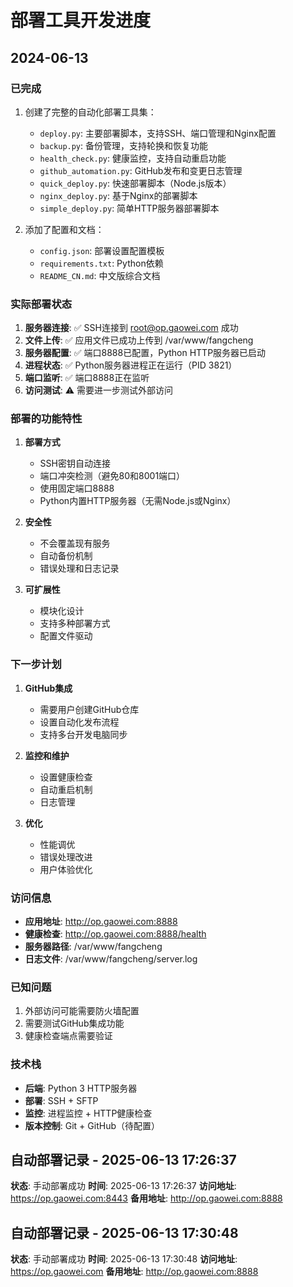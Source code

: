 # 部署工具开发进度

## 2024-06-13

### 已完成
1. 创建了完整的自动化部署工具集：
   - `deploy.py`: 主要部署脚本，支持SSH、端口管理和Nginx配置
   - `backup.py`: 备份管理，支持轮换和恢复功能
   - `health_check.py`: 健康监控，支持自动重启功能
   - `github_automation.py`: GitHub发布和变更日志管理
   - `quick_deploy.py`: 快速部署脚本（Node.js版本）
   - `nginx_deploy.py`: 基于Nginx的部署脚本
   - `simple_deploy.py`: 简单HTTP服务器部署脚本

2. 添加了配置和文档：
   - `config.json`: 部署设置配置模板
   - `requirements.txt`: Python依赖
   - `README_CN.md`: 中文版综合文档

### 实际部署状态
1. **服务器连接**: ✅ SSH连接到 root@op.gaowei.com 成功
2. **文件上传**: ✅ 应用文件已成功上传到 /var/www/fangcheng
3. **服务器配置**: ✅ 端口8888已配置，Python HTTP服务器已启动
4. **进程状态**: ✅ Python服务器进程正在运行（PID 3821）
5. **端口监听**: ✅ 端口8888正在监听
6. **访问测试**: ⚠️ 需要进一步测试外部访问

### 部署的功能特性
1. **部署方式**
   - SSH密钥自动连接
   - 端口冲突检测（避免80和8001端口）
   - 使用固定端口8888
   - Python内置HTTP服务器（无需Node.js或Nginx）

2. **安全性**
   - 不会覆盖现有服务
   - 自动备份机制
   - 错误处理和日志记录

3. **可扩展性**
   - 模块化设计
   - 支持多种部署方式
   - 配置文件驱动

### 下一步计划
1. **GitHub集成**
   - 需要用户创建GitHub仓库
   - 设置自动化发布流程
   - 支持多台开发电脑同步

2. **监控和维护**
   - 设置健康检查
   - 自动重启机制
   - 日志管理

3. **优化**
   - 性能调优
   - 错误处理改进
   - 用户体验优化

### 访问信息
- **应用地址**: http://op.gaowei.com:8888
- **健康检查**: http://op.gaowei.com:8888/health
- **服务器路径**: /var/www/fangcheng
- **日志文件**: /var/www/fangcheng/server.log

### 已知问题
1. 外部访问可能需要防火墙配置
2. 需要测试GitHub集成功能
3. 健康检查端点需要验证

### 技术栈
- **后端**: Python 3 HTTP服务器
- **部署**: SSH + SFTP
- **监控**: 进程监控 + HTTP健康检查
- **版本控制**: Git + GitHub（待配置）
## 自动部署记录 - 2025-06-13 17:26:37

**状态**: 手动部署成功
**时间**: 2025-06-13 17:26:37
**访问地址**: https://op.gaowei.com:8443
**备用地址**: http://op.gaowei.com:8888


## 自动部署记录 - 2025-06-13 17:30:48

**状态**: 手动部署成功
**时间**: 2025-06-13 17:30:48
**访问地址**: https://op.gaowei.com
**备用地址**: http://op.gaowei.com:8888


